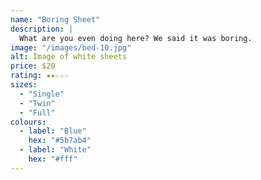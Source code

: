 ```yaml
---
name: "Boring Sheet"
description: |
  What are you even doing here? We said it was boring.
image: "/images/bed-10.jpg"
alt: Image of white sheets
price: $20
rating: ★★☆☆☆
sizes:
  - "Single"
  - "Twin"
  - "Full"
colours:
  - label: "Blue"
    hex: "#5b7ab4"
  - label: "White"
    hex: "#fff"
---
```

